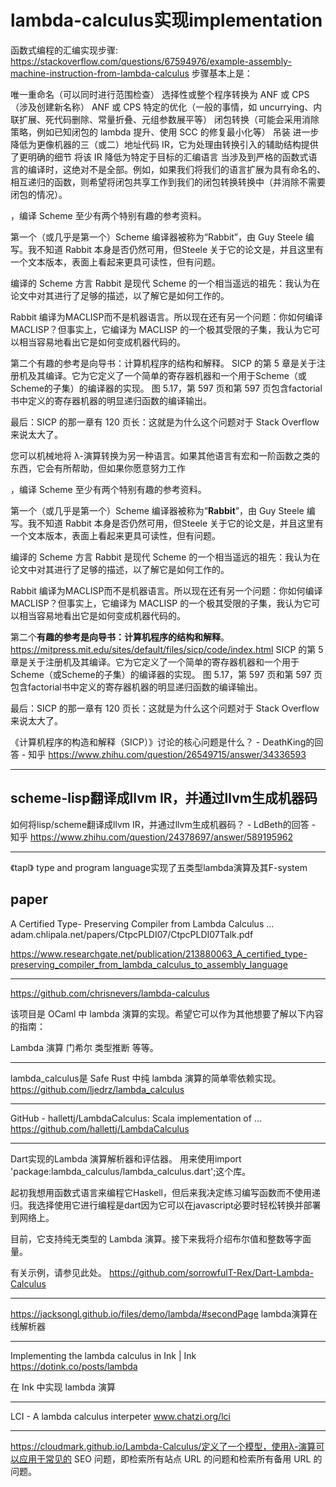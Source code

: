 


# lambda-calculus实现implementation

函数式编程的汇编实现步骤:
https://stackoverflow.com/questions/67594976/example-assembly-machine-instruction-from-lambda-calculus
步骤基本上是：

唯一重命名（可以同时进行范围检查）
选择性或整个程序转换为 ANF 或 CPS（涉及创建新名称）
ANF 或 CPS 特定的优化（一般的事情，如 uncurrying、内联扩展、死代码删除、常量折叠、元组参数展平等）
闭包转换（可能会采用消除策略，例如已知闭包的 lambda 提升、使用 SCC 的修复最小化等）
吊装
进一步降低为更像机器的三（或二）地址代码 IR，它为处理由转换引入的辅助结构提供了更明确的细节
将该 IR 降低为特定于目标的汇编语言
当涉及到严格的函数式语言的编译时，这绝对不是全部。例如，如果我们将我们的语言扩展为具有命名的、相互递归的函数，则希望将闭包共享工作到我们的闭包转换转换中（并消除不需要闭包的情况）。

，编译 Scheme 至少有两个特别有趣的参考资料。

第一个（或几乎是第一个）Scheme 编译器被称为“Rabbit”，由 Guy Steele 编写。我不知道 Rabbit 本身是否仍然可用，但Steele 关于它的论文是，并且这里有一个文本版本，表面上看起来更具可读性，但有问题。

编译的 Scheme 方言 Rabbit 是现代 Scheme 的一个相当遥远的祖先：我认为在论文中对其进行了足够的描述，以了解它是如何工作的。

Rabbit 编译为MACLISP而不是机器语言。所以现在还有另一个问题：你如何编译 MACLISP？但事实上，它编译为 MACLISP 的一个极其受限的子集，我认为它可以相当容易地看出它是如何变成机器代码的。

第二个有趣的参考是向导书：计算机程序的结构和解释。 SICP 的第 5 章是关于注册机及其编译。它为它定义了一个简单的寄存器机器和一个用于Scheme（或Scheme的子集）的编译器的实现。 图 5.17，第 597 页和第 597 页包含factorial书中定义的寄存器机器的明显递归函数的编译输出。

最后：SICP 的那一章有 120 页长：这就是为什么这个问题对于 Stack Overflow 来说太大了。




您可以机械地将 λ-演算转换为另一种语言。如果其他语言有宏和一阶函数之类的东西，它会有所帮助，但如果你愿意努力工作

，编译 Scheme 至少有两个特别有趣的参考资料。

第一个（或几乎是第一个）Scheme 编译器被称为“**Rabbit**”，由 Guy Steele 编写。我不知道 Rabbit 本身是否仍然可用，但Steele 关于它的论文是，并且这里有一个文本版本，表面上看起来更具可读性，但有问题。

编译的 Scheme 方言 Rabbit 是现代 Scheme 的一个相当遥远的祖先：我认为在论文中对其进行了足够的描述，以了解它是如何工作的。

Rabbit 编译为MACLISP而不是机器语言。所以现在还有另一个问题：你如何编译 MACLISP？但事实上，它编译为 MACLISP 的一个极其受限的子集，我认为它可以相当容易地看出它是如何变成机器代码的。

第二个**有趣的参考是向导书：计算机程序的结构和解释**。https://mitpress.mit.edu/sites/default/files/sicp/code/index.html  SICP 的第 5 章是关于注册机及其编译。它为它定义了一个简单的寄存器机器和一个用于Scheme（或Scheme的子集）的编译器的实现。 图 5.17，第 597 页和第 597 页包含factorial书中定义的寄存器机器的明显递归函数的编译输出。

最后：SICP 的那一章有 120 页长：这就是为什么这个问题对于 Stack Overflow 来说太大了。

《计算机程序的构造和解释（SICP）》讨论的核心问题是什么？ - DeathKing的回答 - 知乎
https://www.zhihu.com/question/26549715/answer/34336593


------------------------------------------------------
## scheme-lisp翻译成llvm IR，并通过llvm生成机器码
如何将lisp/scheme翻译成llvm IR，并通过llvm生成机器码？ - LdBeth的回答 - 知乎
https://www.zhihu.com/question/24378697/answer/589195962

------------------------------------------------------

《tapl》 type and program language实现了五类型lambda演算及其F-system
## paper


A Certified Type- Preserving Compiler from Lambda Calculus ...
adam.chlipala.net/papers/CtpcPLDI07/CtpcPLDI07Talk.pdf

https://www.researchgate.net/publication/213880063_A_certified_type-preserving_compiler_from_lambda_calculus_to_assembly_language







----------------------------------------





https://github.com/chrisnevers/lambda-calculus

该项目是 OCaml 中 lambda 演算的实现。希望它可以作为其他想要了解以下内容的指南：

Lambda 演算
门希尔
类型推断
等等。


----------------------------------------



lambda_calculus是 Safe Rust 中纯 lambda 演算的简单零依赖实现。
https://github.com/ljedrz/lambda_calculus


----------------------------------------


GitHub - hallettj/LambdaCalculus: Scala implementation of ...
https://github.com/hallettj/LambdaCalculus

----------------------------------------



Dart实现的Lambda 演算解析器和评估器。
用来使用import 'package:lambda_calculus/lambda_calculus.dart';这个库。

起初我想用函数式语言来编程它Haskell，但后来我决定练习编写函数而不使用递归。我选择使用它进行编程是dart因为它可以在javascript必要时轻松转换并部署到网络上。

目前，它支持纯无类型的 Lambda 演算。接下来我将介绍布尔值和整数等字面量。

有关示例，请参见此处。
https://github.com/sorrowfulT-Rex/Dart-Lambda-Calculus


----------------------------------------


https://jacksongl.github.io/files/demo/lambda/#secondPage
lambda演算在线解析器


----------------------------------------



Implementing the lambda calculus in Ink | Ink
https://dotink.co/posts/lambda

在 Ink 中实现 lambda 演算


----------------------------------------





LCI - A lambda calculus interpeter
www.chatzi.org/lci



----------------------------------------

https://cloudmark.github.io/Lambda-Calculus/定义了一个模型，使用λ-演算可以应用于常见的 SEO 问题，即检索所有站点 URL 的问题和检索所有备用 URL 的问题。





































